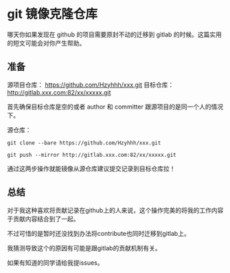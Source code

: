 # git 镜像克隆仓库

哪天你如果发现在 github 的项目需要原封不动的迁移到 gitlab 的时候。这篇实用的短文可能会对你产生帮助。

## 准备

源项目仓库： https://github.com/Hzyhhh/xxx.git
目标仓库： http://gitlab.xxx.com:82/xx/xxxxx.git

首先确保目标仓库是空的或者 author 和 committer 跟源项目的是同一个人的情况下。

源仓库：

```
git clone --bare https://github.com/Hzyhhh/xxx.git

git push --mirror http://gitlab.xxx.com:82/xx/xxxxx.git
```

通过这两步操作就能镜像从源仓库建议提交记录到目标仓库拉！

## 总结

对于我这种喜欢将贡献记录在github上的人来说，这个操作完美的将我的工作内容于贡献内容结合到了一起。

不过可惜的是暂时还没找到办法将contribute也同时迁移到gitlab上。

我猜测导致这个的原因有可能是跟gitlab的贡献机制有关。

如果有知道的同学请给我提issues。